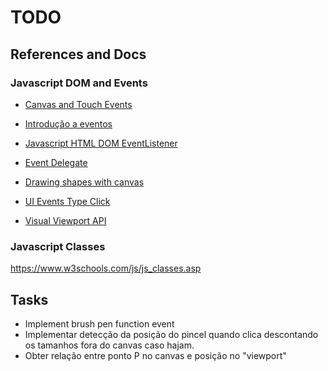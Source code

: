 # TODO


## References and Docs

### Javascript DOM and Events

* [Canvas and Touch Events](https://developer.mozilla.org/en-US/docs/Web/API/Touch_events)

* [Introdução a eventos](https://developer.mozilla.org/pt-BR/docs/Learn/JavaScript/Building_blocks/Events)

* [Javascript HTML DOM EventListener](https://www.w3schools.com/js/js_htmldom_eventlistener.asp)

* [Event Delegate](https://davidwalsh.name/event-delegate)

* [Drawing shapes with canvas](https://developer.mozilla.org/en-US/docs/Web/API/Canvas_API/Tutorial/Drawing_shapes)

* [UI Events Type Click](https://www.w3.org/TR/uievents/#event-type-click)

* [Visual Viewport API](https://developer.mozilla.org/en-US/docs/Web/API/Visual_Viewport_API)


### Javascript Classes

https://www.w3schools.com/js/js_classes.asp


## Tasks

- Implement brush pen function event
- Implementar detecção da posição do pincel quando clica descontando os tamanhos fora do canvas caso hajam.
- Obter relação entre ponto P no canvas e posição no "viewport"